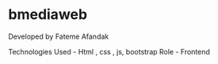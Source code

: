 # bmediaweb

Developed by Fateme Afandak

Technologies Used - Html , css , js, bootstrap
Role - Frontend
